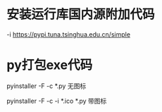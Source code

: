 # 安装运行库国内源附加代码
 -i https://pypi.tuna.tsinghua.edu.cn/simple
 # py打包exe代码
 pyinstaller -F -c *.py   无图标
 
 pyinstaller -F -c -i *.ico *.py   带图标
